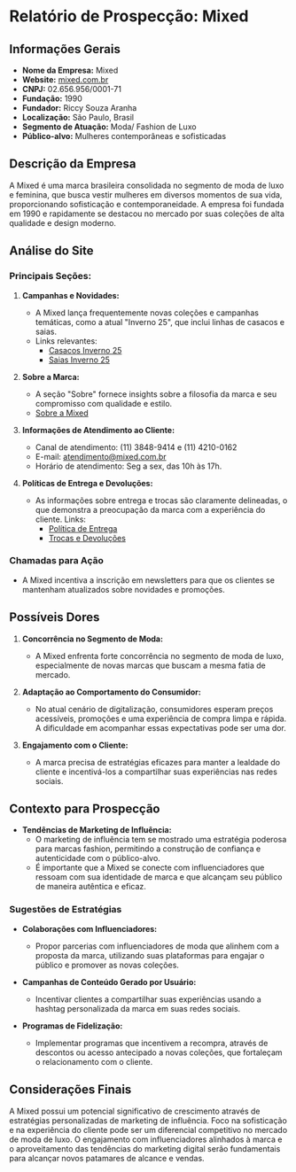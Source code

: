 # Relatório de Prospecção: Mixed

## Informações Gerais
- **Nome da Empresa:** Mixed
- **Website:** [mixed.com.br](http://www.mixed.com.br)
- **CNPJ:** 02.656.956/0001-71
- **Fundação:** 1990
- **Fundador:** Riccy Souza Aranha
- **Localização:** São Paulo, Brasil
- **Segmento de Atuação:** Moda/ Fashion de Luxo
- **Público-alvo:** Mulheres contemporâneas e sofisticadas

## Descrição da Empresa
A Mixed é uma marca brasileira consolidada no segmento de moda de luxo e feminina, que busca vestir mulheres em diversos momentos de sua vida, proporcionando sofisticação e contemporaneidade. A empresa foi fundada em 1990 e rapidamente se destacou no mercado por suas coleções de alta qualidade e design moderno.

## Análise do Site
### Principais Seções:
1. **Campanhas e Novidades:**
   - A Mixed lança frequentemente novas coleções e campanhas temáticas, como a atual "Inverno 25", que inclui linhas de casacos e saias. 
   - Links relevantes:
     - [Casacos Inverno 25](https://loja.mixed.com.br/inverno-25/casacos.html)
     - [Saias Inverno 25](https://loja.mixed.com.br/inverno-25/saias.html)
   
2. **Sobre a Marca:**
   - A seção "Sobre" fornece insights sobre a filosofia da marca e seu compromisso com qualidade e estilo.
   - [Sobre a Mixed](https://loja.mixed.com.br/sobre)

3. **Informações de Atendimento ao Cliente:**
   - Canal de atendimento: (11) 3848-9414 e (11) 4210-0162
   - E-mail: atendimento@mixed.com.br
   - Horário de atendimento: Seg a sex, das 10h às 17h.

4. **Políticas de Entrega e Devoluções:**
   - As informações sobre entrega e trocas são claramente delineadas, o que demonstra a preocupação da marca com a experiência do cliente. Links:
     - [Política de Entrega](https://loja.mixed.com.br/politica-de-entrega)
     - [Trocas e Devoluções](https://loja.mixed.com.br/trocas-e-devolucoes)

### Chamadas para Ação
- A Mixed incentiva a inscrição em newsletters para que os clientes se mantenham atualizados sobre novidades e promoções.

## Possíveis Dores
1. **Concorrência no Segmento de Moda:**
   - A Mixed enfrenta forte concorrência no segmento de moda de luxo, especialmente de novas marcas que buscam a mesma fatia de mercado.

2. **Adaptação ao Comportamento do Consumidor:**
   - No atual cenário de digitalização, consumidores esperam preços acessíveis, promoções e uma experiência de compra limpa e rápida. A dificuldade em acompanhar essas expectativas pode ser uma dor.

3. **Engajamento com o Cliente:**
   - A marca precisa de estratégias eficazes para manter a lealdade do cliente e incentivá-los a compartilhar suas experiências nas redes sociais.

## Contexto para Prospecção
- **Tendências de Marketing de Influência:**
  - O marketing de influência tem se mostrado uma estratégia poderosa para marcas fashion, permitindo a construção de confiança e autenticidade com o público-alvo.
  - É importante que a Mixed se conecte com influenciadores que ressoam com sua identidade de marca e que alcançam seu público de maneira autêntica e eficaz.

### Sugestões de Estratégias
- **Colaborações com Influenciadores:**
  - Propor parcerias com influenciadores de moda que alinhem com a proposta da marca, utilizando suas plataformas para engajar o público e promover as novas coleções.
  
- **Campanhas de Conteúdo Gerado por Usuário:**
  - Incentivar clientes a compartilhar suas experiências usando a hashtag personalizada da marca em suas redes sociais.

- **Programas de Fidelização:**
  - Implementar programas que incentivem a recompra, através de descontos ou acesso antecipado a novas coleções, que fortaleçam o relacionamento com o cliente.

## Considerações Finais
A Mixed possui um potencial significativo de crescimento através de estratégias personalizadas de marketing de influência. Foco na sofisticação e na experiência do cliente pode ser um diferencial competitivo no mercado de moda de luxo. O engajamento com influenciadores alinhados à marca e o aproveitamento das tendências do marketing digital serão fundamentais para alcançar novos patamares de alcance e vendas.